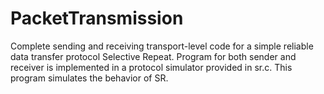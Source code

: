 # PacketTransmission
 Complete sending and receiving transport-level code for a simple reliable data transfer protocol Selective Repeat. Program for both sender and receiver is implemented in a protocol simulator provided in sr.c. This program simulates the behavior of SR.
